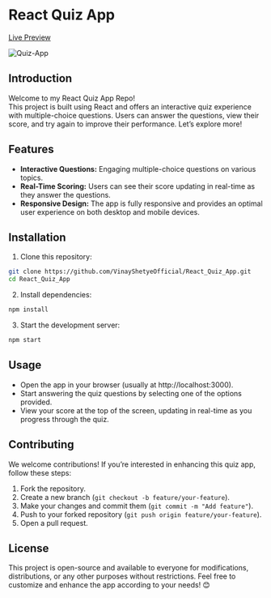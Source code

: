 # React Quiz App
[Live Preview](https://superb-fudge-b88ad7.netlify.app/)

![Quiz-App](https://github.com/VinayShetyeOfficial/React_Quiz_App/assets/100470361/927112bf-a5e6-49d3-8b3b-7492fa88a805)


## Introduction
Welcome to my React Quiz App Repo! <br>
This project is built using React and offers an interactive quiz experience with multiple-choice questions.  Users can answer the questions, view their score, and try again to improve their performance. Let’s explore more!

## Features
- **Interactive Questions:** Engaging multiple-choice questions on various topics.
- **Real-Time Scoring:** Users can see their score updating in real-time as they answer the questions.
- **Responsive Design:** The app is fully responsive and provides an optimal user experience on both desktop and mobile devices.

## Installation
1. Clone this repository:
  ```bash
  git clone https://github.com/VinayShetyeOfficial/React_Quiz_App.git
  cd React_Quiz_App
  ```

2. Install dependencies:
  ```bash
  npm install
  ```

3. Start the development server:
  ```bash
  npm start
  ```

## Usage
- Open the app in your browser (usually at http://localhost:3000).
- Start answering the quiz questions by selecting one of the options provided.
- View your score at the top of the screen, updating in real-time as you progress through the quiz.

## Contributing
We welcome contributions! If you’re interested in enhancing this quiz app, follow these steps:
1. Fork the repository.
2. Create a new branch (`git checkout -b feature/your-feature`).
3. Make your changes and commit them (`git commit -m "Add feature"`).
4. Push to your forked repository (`git push origin feature/your-feature`).
5. Open a pull request.

## License
This project is open-source and available to everyone for modifications, distributions, or any other purposes without restrictions. Feel free to customize and enhance the app according to your needs! 😊
